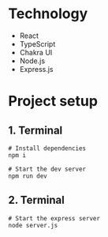 # Technology

- React
- TypeScript
- Chakra UI
- Node.js
- Express.js

# Project setup

## 1. Terminal

```
# Install dependencies
npm i

# Start the dev server
npm run dev
```

## 2. Terminal

```
# Start the express server
node server.js
```

